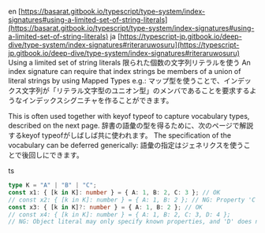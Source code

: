 
en [https://basarat.gitbook.io/typescript/type-system/index-signatures#using-a-limited-set-of-string-literals](https://basarat.gitbook.io/typescript/type-system/index-signatures#using-a-limited-set-of-string-literals)
ja [https://typescript-jp.gitbook.io/deep-dive/type-system/index-signatures#riteraruwosuru](https://typescript-jp.gitbook.io/deep-dive/type-system/index-signatures#riteraruwosuru)
Using a limited set of string literals
限られた個数の文字列リテラルを使う
An index signature can require that index strings be members of a union of literal strings by using Mapped Types e.g.:
マップ型を使うことで、インデックス文字列が「リテラル文字型のユニオン型」のメンバであることを要求するようなインデックスシグニチャを作ることができます。

This is often used together with keyof typeof to capture vocabulary types, described on the next page.
辞書の語彙の型を得るために、次のページで解説するkeyof typeofがしばしば共に使われます。
The specification of the vocabulary can be deferred generically:
語彙の指定はジェネリクスを使うことで後回しにできます。


ts

```typescript
type K = "A" | "B" | "C";
const x1: { [k in K]: number } = { A: 1, B: 2, C: 3 }; // OK
// const x2: { [k in K]: number } = { A: 1, B: 2 }; // NG: Property 'C' is missing
const x3: { [k in K]?: number } = { A: 1, B: 2 }; // OK
// const x4: { [k in K]: number } = { A: 1, B: 2, C: 3, D: 4 };
// NG: Object literal may only specify known properties, and 'D' does not exist
```


